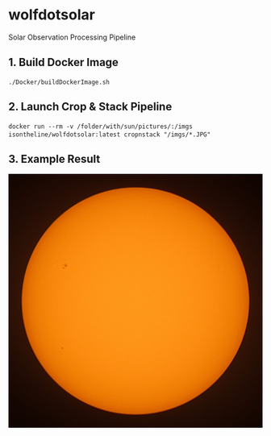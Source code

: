 # wolfdotsolar
Solar Observation Processing Pipeline

## 1. Build Docker Image
```
./Docker/buildDockerImage.sh
```

## 2. Launch Crop & Stack Pipeline
```
docker run --rm -v /folder/with/sun/pictures/:/imgs isontheline/wolfdotsolar:latest cropnstack "/imgs/*.JPG"
```

## 3. Example Result
![Sun Cropped and Stacked with wolfdotsolar](/samples/sun-cropped-and-stacked-with-wolfdotsolar.jpg)